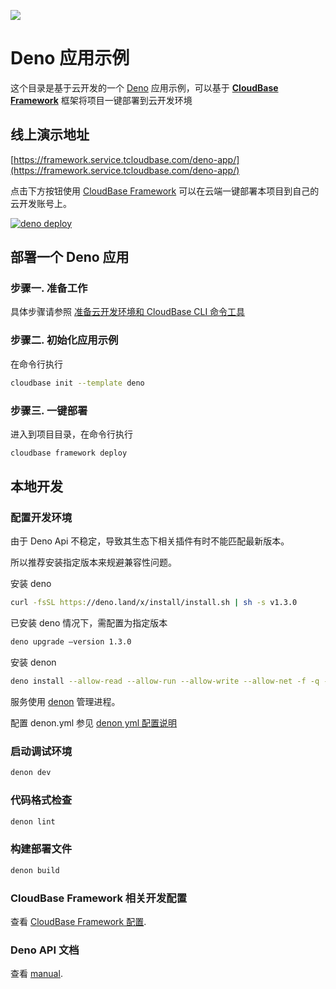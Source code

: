 <a href="https://github.com/TencentCloudBase/cloudbase-templates"><img src="https://main.qcloudimg.com/raw/408157ecaba08c2594dc953b4c690aec.jpg"></a>

# Deno 应用示例

这个目录是基于云开发的一个 [Deno](https://deno.land/) 应用示例，可以基于 **[CloudBase Framework](https://github.com/TencentCloudBase/cloudbase-framework)** 框架将项目一键部署到云开发环境

## 线上演示地址

[https://framework.service.tcloudbase.com/deno-app/](https://framework.service.tcloudbase.com/deno-app/)

点击下方按钮使用 [CloudBase Framework](https://github.com/TencentCloudBase/cloudbase-framework) 可以在云端一键部署本项目到自己的云开发账号上。

[![deno deploy](https://main.qcloudimg.com/raw/67f5a389f1ac6f3b4d04c7256438e44f.svg)](https://console.cloud.tencent.com/tcb/env/index?action=CreateAndDeployCloudBaseProject&tdl_anchor=github&tdl_site=0&appUrl=https%3A%2F%2Fgithub.com%2FTencentCloudBase%2Fcloudbase-templates&workDir=deno&appName=deno)

## 部署一个 Deno 应用

### 步骤一. 准备工作

具体步骤请参照 [准备云开发环境和 CloudBase CLI 命令工具](https://github.com/TencentCloudBase/cloudbase-framework/blob/master/CLI_GUIDE.md)

### 步骤二. 初始化应用示例

在命令行执行

```bash
cloudbase init --template deno
```

### 步骤三. 一键部署

进入到项目目录，在命令行执行

```bash
cloudbase framework deploy
```

## 本地开发

### 配置开发环境

由于 Deno Api 不稳定，导致其生态下相关插件有时不能匹配最新版本。

所以推荐安装指定版本来规避兼容性问题。

安装 deno

```bash
curl -fsSL https://deno.land/x/install/install.sh | sh -s v1.3.0
```

已安装 deno 情况下，需配置为指定版本

```bash
deno upgrade –version 1.3.0
```

安装 denon

```bash
deno install --allow-read --allow-run --allow-write --allow-net -f -q --unstable https://deno.land/x/denon@2.4.0/denon.ts
```

服务使用 [denon](https://github.com/denosaurs/denon) 管理进程。

配置 denon.yml 参见 [denon yml 配置说明](https://github.com/denosaurs/denon#yaml-configuration-denonyml-template)

### 启动调试环境

```bash
denon dev
```

### 代码格式检查

```bash
denon lint
```

### 构建部署文件

```bash
denon build
```

### CloudBase Framework 相关开发配置

查看 [CloudBase Framework 配置](https://github.com/TencentCloudBase/cloudbase-framework).

### Deno API 文档

查看 [manual](https://deno.land/manual).
